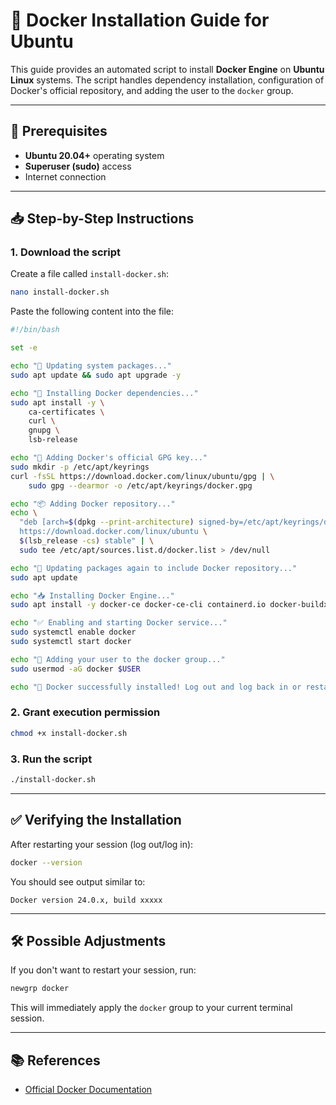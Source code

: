 # 🐳 Docker Installation Guide for Ubuntu

This guide provides an automated script to install **Docker Engine** on **Ubuntu Linux** systems. The script handles dependency installation, configuration of Docker's official repository, and adding the user to the `docker` group.

---

## 📄 Prerequisites

* **Ubuntu 20.04+** operating system
* **Superuser (sudo)** access
* Internet connection

---

## 📥 Step-by-Step Instructions

### 1. Download the script

Create a file called `install-docker.sh`:

```bash
nano install-docker.sh
```

Paste the following content into the file:

```bash
#!/bin/bash

set -e

echo "🔄 Updating system packages..."
sudo apt update && sudo apt upgrade -y

echo "🐳 Installing Docker dependencies..."
sudo apt install -y \
    ca-certificates \
    curl \
    gnupg \
    lsb-release

echo "🔐 Adding Docker's official GPG key..."
sudo mkdir -p /etc/apt/keyrings
curl -fsSL https://download.docker.com/linux/ubuntu/gpg | \
    sudo gpg --dearmor -o /etc/apt/keyrings/docker.gpg

echo "📦 Adding Docker repository..."
echo \
  "deb [arch=$(dpkg --print-architecture) signed-by=/etc/apt/keyrings/docker.gpg] \
  https://download.docker.com/linux/ubuntu \
  $(lsb_release -cs) stable" | \
  sudo tee /etc/apt/sources.list.d/docker.list > /dev/null

echo "🔄 Updating packages again to include Docker repository..."
sudo apt update

echo "📥 Installing Docker Engine..."
sudo apt install -y docker-ce docker-ce-cli containerd.io docker-buildx-plugin docker-compose-plugin

echo "✅ Enabling and starting Docker service..."
sudo systemctl enable docker
sudo systemctl start docker

echo "👤 Adding your user to the docker group..."
sudo usermod -aG docker $USER

echo "🚀 Docker successfully installed! Log out and log back in or restart your session to use Docker without sudo."
```

### 2. Grant execution permission

```bash
chmod +x install-docker.sh
```

### 3. Run the script

```bash
./install-docker.sh
```

---

## ✅ Verifying the Installation

After restarting your session (log out/log in):

```bash
docker --version
```

You should see output similar to:

```
Docker version 24.0.x, build xxxxx
```

---

## 🛠️ Possible Adjustments

If you don't want to restart your session, run:

```bash
newgrp docker
```

This will immediately apply the `docker` group to your current terminal session.

---

## 📚 References

* [Official Docker Documentation](https://docs.docker.com/engine/install/ubuntu/)